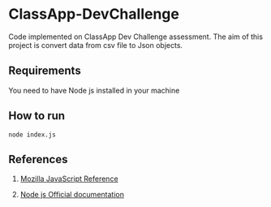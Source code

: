 # ClassApp-DevChallenge

Code implemented on ClassApp Dev Challenge assessment. The aim of this project is convert data from csv file to Json objects.

## Requirements

You need to have Node js installed in your machine

## How to run

```console
node index.js
```

## References

1. [Mozilla JavaScript Reference](https://developer.mozilla.org/pt-BR/docs/Web/JavaScript)

2. [Node js Official documentation](https://nodejs.org/en/docs/)
